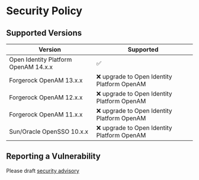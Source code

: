 # Security Policy

## Supported Versions

| Version                                | Supported                                    |
| -------------------------------------- | -------------------------------------------- |
| Open Identity Platform OpenAM 14.x.x   | :white_check_mark:                           |
| Forgerock OpenAM 13.х.x                | :x: upgrade to Open Identity Platform OpenAM |
| Forgerock OpenAM 12.х.x                | :x: upgrade to Open Identity Platform OpenAM |
| Forgerock OpenAM 11.х.x                | :x: upgrade to Open Identity Platform OpenAM |
| Sun/Oracle OpenSSO 10.х.x              | :x: upgrade to Open Identity Platform OpenAM |

## Reporting a Vulnerability

Please draft [security advisory](https://github.com/OpenIdentityPlatform/OpenAM/security/advisories/new)
